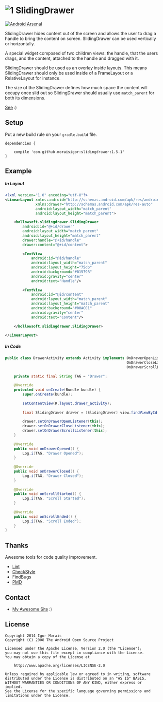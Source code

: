 ![1] SlidingDrawer
==================

[![Android Arsenal](https://img.shields.io/badge/Android%20Arsenal-SlidingDrawer-brightgreen.svg?style=flat)](https://android-arsenal.com/details/1/765)

SlidingDrawer hides content out of the screen and allows the user to drag a handle to bring the content on screen. SlidingDrawer can be used vertically or horizontally.

A special widget composed of two children views: the handle, that the users drags, and the content, attached to the handle and dragged with it.

SlidingDrawer should be used as an overlay inside layouts. This means SlidingDrawer should only be used inside of a FrameLayout or a RelativeLayout for instance.

The size of the SlidingDrawer defines how much space the content will occupy once slid out so SlidingDrawer should usually use `match_parent` for both its dimensions.

[See](http://developer.android.com/reference/android/widget/SlidingDrawer.html) :)


Setup
-----

Put a new build rule on your `gradle.build` file.

```
dependencies {
    
    compile 'com.github.moraisigor:slidingdrawer:1.5.1'
}
```


Example
-------

##### In Layout

```xml
<?xml version="1.0" encoding="utf-8"?>
<LinearLayout xmlns:android="http://schemas.android.com/apk/res/android"
              xmlns:drawer="http://schemas.android.com/apk/res-auto"
              android:layout_width="match_parent"
              android:layout_height="match_parent">

    <hollowsoft.slidingdrawer.SlidingDrawer
        android:id="@+id/drawer"
        android:layout_width="match_parent"
        android:layout_height="match_parent"
        drawer:handle="@+id/handle"
        drawer:content="@+id/content">
        
        <TextView
            android:id="@id/handle"
            android:layout_width="match_parent"
            android:layout_height="75dp"
            android:background="#01579B"
            android:gravity="center"
            android:text="Handle"/>
            
        <TextView
            android:id="@id/content"
            android:layout_width="match_parent"
            android:layout_height="match_parent"
            android:background="#00ACC1"
            android:gravity="center"
            android:text="Content"/>
    
    </hollowsoft.slidingdrawer.SlidingDrawer>
    
</LinearLayout>
```

##### In Code

```java
public class DrawerActivity extends Activity implements OnDrawerOpenListener,
                                                        OnDrawerCloseListener,
                                                        OnDrawerScrollListener {
                                                
    private static final String TAG = "Drawer";
    
    @Override
    protected void onCreate(Bundle bundle) {
        super.onCreate(bundle);
        
        setContentView(R.layout.drawer_activity);
        
        final SlidingDrawer drawer = (SlidingDrawer) view.findViewById(R.id.drawer);
        
        drawer.setOnDrawerOpenListener(this);
        drawer.setOnDrawerCloseListener(this);
        drawer.setOnDrawerScrollListener(this);
    }
    
    @Override
    public void onDrawerOpened() {
        Log.i(TAG, "Drawer Opened");
    }
    
    @Override
    public void onDrawerClosed() {
        Log.i(TAG, "Drawer Closed");
    }
    
    @Override
    public void onScrollStarted() {
        Log.i(TAG, "Scroll Started");
    }
    
    @Override
    public void onScrollEnded() {
        Log.i(TAG, "Scroll Ended");
    }
}
```


Thanks
------

Awesome tools for code quality improvement.

* [Lint](http://developer.android.com/tools/help/lint.html)
* [CheckStyle](http://checkstyle.sourceforge.net)
* [FindBugs](http://findbugs.sourceforge.net)
* [PMD](http://pmd.sourceforge.net)


Contact
-------

* [My Awesome Site](http://igormorais.com) :)


License
-------

```
Copyright 2014 Igor Morais
Copyright (C) 2008 The Android Open Source Project
    
Licensed under the Apache License, Version 2.0 (the "License");
you may not use this file except in compliance with the License.
You may obtain a copy of the License at

    http://www.apache.org/licenses/LICENSE-2.0
    
Unless required by applicable law or agreed to in writing, software
distributed under the License is distributed on an "AS IS" BASIS,
WITHOUT WARRANTIES OR CONDITIONS OF ANY KIND, either express or implied.
See the License for the specific language governing permissions and
limitations under the License.
```

[1]: https://raw.githubusercontent.com/MoraisIgor/SlidingDrawer/master/Asset/Icon.png
